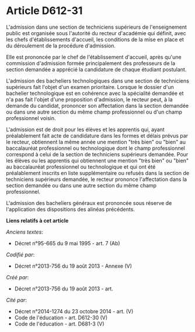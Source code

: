 # Article D612-31

L'admission dans une section de techniciens supérieurs de l'enseignement public est organisée sous l'autorité du recteur
d'académie qui définit, avec les chefs d'établissements d'accueil, les conditions de la mise en place et du déroulement de la
procédure d'admission.

Elle est prononcée par le chef de l'établissement d'accueil, après qu'une commission d'admission formée principalement des
professeurs de la section demandée a apprécié la candidature de chaque étudiant postulant.

L'admission des bacheliers technologiques dans une section de techniciens supérieurs fait l'objet d'un examen prioritaire.
Lorsque le dossier d'un bachelier technologique est en cohérence avec la spécialité demandée et n'a pas fait l'objet d'une
proposition d'admission, le recteur peut, à la demande du candidat, prononcer son affectation dans la section demandée ou
dans une autre section du même champ professionnel ou d'un champ professionnel voisin.

L'admission est de droit pour les élèves et les apprentis qui, ayant préalablement fait acte de candidature dans les formes
et délais prévus par le recteur, obtiennent la même année une mention "très bien" ou "bien" au baccalauréat professionnel ou
technologique dont le champ professionnel correspond à celui de la section de techniciens supérieurs demandée. Pour les
élèves ou les apprentis qui obtiennent une mention "très bien" ou "bien" au baccalauréat professionnel ou technologique et
qui ont été préalablement inscrits en liste supplémentaire ou refusés dans la section de techniciens supérieurs demandée, le
recteur prononce l'affectation dans la section demandée ou dans une autre section du même champ professionnel.

L'admission des bacheliers généraux est prononcée sous réserve de l'application des dispositions des alinéas précédents.

**Liens relatifs à cet article**

_Anciens textes_:

  - Décret n°95-665 du 9 mai 1995 - art. 7 (Ab)

_Codifié par_:

  - Décret n°2013-756 du 19 août 2013 -  Annexe (V)

_Créé par_:

  - Décret n°2013-756 du 19 août 2013 - art.

_Cité par_:

  - Décret n°2014-1274 du 23 octobre 2014 - art. (V)
  - Code de l'éducation - art. D612-30 (V)
  - Code de l'éducation - art. D681-3 (V)
